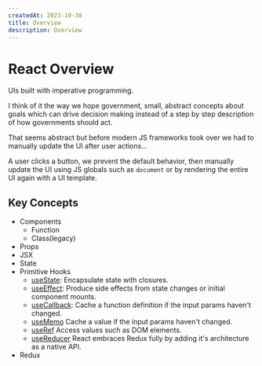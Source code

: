 ```yaml
---
createdAt: 2023-10-30
title: Overview
description: Overview
---
```


# React Overview
UIs built with imperative programming.

I think of it the way we hope government, small, abstract concepts about goals which can drive decision making instead of a step by step description of how governments should act.

That seems abstract but before modern JS frameworks took over we had to manually update the UI after user actions...


A user clicks a button, we prevent the default behavior, then manually update the UI using JS globals such as `document` or by rendering the entire UI again with a UI template.


## Key Concepts

- Components
  - Function
  - Class(legacy)
- Props
- JSX
- State
- Primitive Hooks
  - [useState](https://react.dev/reference/react/useState):
    Encapsulate state with closures.
  - [useEffect](https://react.dev/reference/react/useEffect):
    Produce side effects from state changes or initial component mounts.
  - [useCallback](https://react.dev/reference/react/useCallback):
    Cache a function definition if the input params haven't changed.
  - [useMemo](https://react.dev/reference/react/useMemo)
    Cache a value if the input params haven't changed.
  - [useRef](https://react.dev/reference/react/useRef)
    Access values such as DOM elements.
  - [useReducer](https://react.dev/reference/react/useReducer)
    React embraces Redux fully by adding it's architecture as a native API.
- Redux
